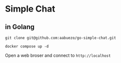 # Simple Chat
## in Golang

`git clone git@github.com:aabuezo/go-simple-chat.git`

`docker compose up -d`

Open a web broser and connect to `http://localhost`